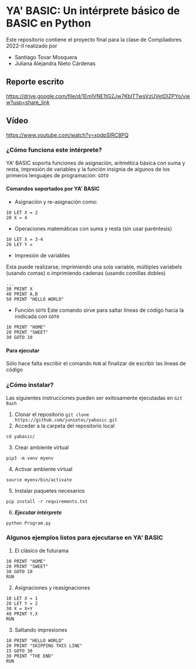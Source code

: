 # YA' BASIC: Un intérprete básico de BASIC en Python
Este repositorio contiene el proyecto final para la clase de Compiladores 2022-II realizado por 
- Santiago Tovar Mosquera
- Juliana Alejandra Nieto Cárdenas

## Reporte escrito
https://drive.google.com/file/d/1EmlVNE1tG2Jw7KblTTwsVzUVetDlZPYo/view?usp=share_link
## Vídeo
https://www.youtube.com/watch?v=xpdpSIRC8PQ
### ¿Cómo funciona este intérprete?
YA' BASIC soporta funciones de asignación, aritmética básica con suma y resta, impresión de variables y la función insignia de algunos de los primeros lenguajes de programación: `GOTO`

#### Comandos soportados por YA' BASIC
- Asignación y re-asignación como: 
```
10 LET X = 2
20 X = 4
```

- Operaciones matemáticas con suma y resta (sin usar paréntesis)
```
10 LET X = 3-4
20 LET Y = 
```

- Impresión de variables

Esta puede realizarse, imprimiendo una sola variable, múltiples variabels (usando comas) o imprimiendo cadenas (usando comillas dobles)
```
...
30 PRINT X
40 PRINT A,B
50 PRINT "HELLO WORLD"
```

- Función `GOTO`
Este comando sirve para saltar líneas de código hacia la inidicada con `GOTO`
```
10 PRINT "HOME"
20 PRINT "SWEET"
30 GOTO 10
```

#### Para ejecutar
Sólo hace falta escribir el comando `RUN` al finalizar de escribir las líneas de código 

### ¿Cómo instalar?
Las siguientes instrucciones pueden ser exitosamente ejecutadas en `Git Bash`
1. Clonar el repositorio
```git clone https://github.com/junietoc/yabasic.git```
2. Acceder a la carpeta del repositorio local
```
cd yabasic/
```
3. Crear ambiente virtual
```
pip3 -m venv myenv
```

4. Activar ambiente virtual
```
source myenv/bin/activate
```

5. Instalar paquetes necesarios
```
pip install -r requirements.txt
```
6. ***Ejecutar intérprete***
```
python Program.py
```
### Algunos ejemplos listos para ejecutarse en YA' BASIC
1. El clásico de futurama
```
10 PRINT "HOME"
20 PRINT "SWEET"
30 GOTO 10
RUN
```

2. Asignaciones y reasignaciones
```
10 LET X = 1
20 LET Y = 2
30 X = X+Y
40 PRINT Y,X
RUN
```

3. Saltando impresiones
```
10 PRINT "HELLO WORLD"
20 PRINT "SKIPPING THIS LINE"
15 GOTO 30
30 PRINT "THE END"
RUN
```